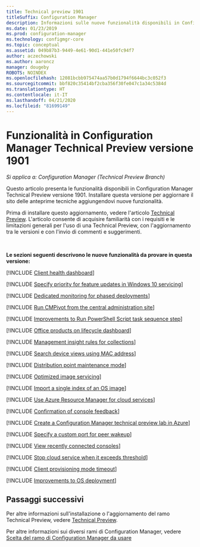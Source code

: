 ```yaml
---
title: Technical preview 1901
titleSuffix: Configuration Manager
description: Informazioni sulle nuove funzionalità disponibili in Configuration Manager Technical Preview Branch versione 1901.
ms.date: 01/23/2019
ms.prod: configuration-manager
ms.technology: configmgr-core
ms.topic: conceptual
ms.assetid: 049b87b3-9449-4e61-90d1-441e50fc94f7
author: aczechowski
ms.author: aaroncz
manager: dougeby
ROBOTS: NOINDEX
ms.openlocfilehash: 12081bcbb975474aa57b0d1794f6644bc3c052f3
ms.sourcegitcommit: bbf820c35414bf2cba356f30fe047c1a34c5384d
ms.translationtype: HT
ms.contentlocale: it-IT
ms.lasthandoff: 04/21/2020
ms.locfileid: "81699149"
---
```

# <a name="features-in-configuration-manager-technical-preview-version-1901"></a>Funzionalità in Configuration Manager Technical Preview versione 1901

*Si applica a: Configuration Manager (Technical Preview Branch)*

Questo articolo presenta le funzionalità disponibili in Configuration Manager Technical Preview versione 1901. Installare questa versione per aggiornare il sito delle anteprime tecniche aggiungendovi nuove funzionalità. 

Prima di installare questo aggiornamento, vedere l'articolo [Technical Preview](../technical-preview.md). L'articolo consente di acquisire familiarità con i requisiti e le limitazioni generali per l'uso di una Technical Preview, con l'aggiornamento tra le versioni e con l'invio di commenti e suggerimenti.     


<!--  Known Issues Template
## Known issues 

[!INCLUDE [known issue title](includes/known-issue-bugid.md)]

-->



<br>

**Le sezioni seguenti descrivono le nuove funzionalità da provare in questa versione:**  

[!INCLUDE [Client health dashboard](includes/1901/3599209.md)]

[!INCLUDE [Specify priority for feature updates in Windows 10 servicing](includes/1901/3734525.md)]

[!INCLUDE [Dedicated monitoring for phased deployments](includes/1901/3555949.md)]

[!INCLUDE [Run CMPivot from the central administration site](includes/1901/3610960.md)]

[!INCLUDE [Improvements to Run PowerShell Script task sequence step](includes/1901/3556028.md)]

[!INCLUDE [Office products on lifecycle dashboard](includes/1901/3556026.md)]

[!INCLUDE [Management insight rules for collections](includes/1901/3555752.md)]

[!INCLUDE [Search device views using MAC address](includes/1901/3600878.md)]

[!INCLUDE [Distribution point maintenance mode](includes/1901/3555754.md)]

[!INCLUDE [Optimized image servicing](includes/1901/3555951.md)]

[!INCLUDE [Import a single index of an OS image](includes/1901/3719699.md)]

[!INCLUDE [Use Azure Resource Manager for cloud services](includes/1901/3605704.md)]

[!INCLUDE [Confirmation of console feedback](includes/1901/3556010.md)]

[!INCLUDE [Create a Configuration Manager technical preview lab in Azure](includes/1901/3556017.md)]

[!INCLUDE [Specify a custom port for peer wakeup](includes/1901/3605925.md)]

[!INCLUDE [View recently connected consoles](includes/1901/3699367.md)]

[!INCLUDE [Stop cloud service when it exceeds threshold](includes/1901/3735092.md)]

[!INCLUDE [Client provisioning mode timeout](includes/1901/3197824.md)]

[!INCLUDE [Improvements to OS deployment](includes/1901/3633146.md)] 
<!--3633146,3641475,3654172,3734270-->  



## <a name="next-steps"></a>Passaggi successivi

Per altre informazioni sull'installazione o l'aggiornamento del ramo Technical Preview, vedere [Technical Preview](../technical-preview.md).    

Per altre informazioni sui diversi rami di Configuration Manager, vedere [Scelta del ramo di Configuration Manager da usare](../../understand/which-branch-should-i-use.md)
